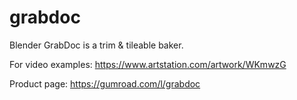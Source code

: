 # grabdoc
Blender GrabDoc is a trim &amp; tileable baker.

For video examples: https://www.artstation.com/artwork/WKmwzG

Product page: https://gumroad.com/l/grabdoc
